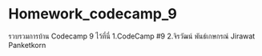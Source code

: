 # Homework_codecamp_9
รวบรวมการบ้าน Codecamp 9 ไว้ที่นี่
1.CodeCamp #9
2.จิรวัฒน์ พันธ์เกษกรณ์ Jirawat Panketkorn
